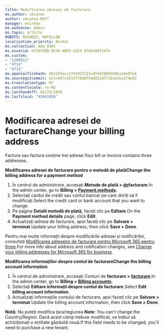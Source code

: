 ```yaml
---
title: Modificarea adresei de facturare
ms.author: cmcatee
author: cmcatee-MSFT
manager: mnirkhe
ms.audience: Admin
ms.topic: article
ROBOTS: NOINDEX, NOFOLLOW
localization_priority: Normal
ms.collection: Adm_O365
ms.assetid: ef2df989-8539-48b5-a324-97d2e09f14fe
ms.custom:
- "1200012"
- "4714"
- "4715"
ms.openlocfilehash: db2283ecc2741923153cdfe0288b580b1a8e07e4
ms.sourcegitcommit: 821c0d7cd1937f0a8f54d0210f71b1d3ea374e82
ms.translationtype: MT
ms.contentlocale: ro-RO
ms.lasthandoff: 04/29/2020
ms.locfileid: "43943956"
---
```

# <a name="change-your-billing-address"></a><span data-ttu-id="7cbf8-102">Modificarea adresei de facturare</span><span class="sxs-lookup"><span data-stu-id="7cbf8-102">Change your billing address</span></span>

<span data-ttu-id="7cbf8-103">Factura sau factura conține trei adrese.</span><span class="sxs-lookup"><span data-stu-id="7cbf8-103">Your bill or invoice contains three addresses.</span></span>

<span data-ttu-id="7cbf8-104">**Modificarea adresei de facturare pentru o metodă de plată**</span><span class="sxs-lookup"><span data-stu-id="7cbf8-104">**Change the billing address for a payment method**</span></span>

1. <span data-ttu-id="7cbf8-105">În centrul de administrare, accesați **Metode de plată > [de](https://go.microsoft.com/fwlink/p/?linkid=2018806)facturare**.</span><span class="sxs-lookup"><span data-stu-id="7cbf8-105">In the admin center, go to **Billing > [Payment methods](https://go.microsoft.com/fwlink/p/?linkid=2018806)**.</span></span>
2. <span data-ttu-id="7cbf8-106">Selectați cardul de credit sau contul bancar pe care doriți să îl modificați.</span><span class="sxs-lookup"><span data-stu-id="7cbf8-106">Select the credit card or bank account that you want to change.</span></span>
3. <span data-ttu-id="7cbf8-107">Pe pagina **Detalii metodă de plată,** faceți clic pe **Editare**.</span><span class="sxs-lookup"><span data-stu-id="7cbf8-107">On the **Payment method details** page, click **Edit**.</span></span>
4. <span data-ttu-id="7cbf8-108">Actualizați adresa de facturare, apoi faceți clic pe **Salvare > terminat**.</span><span class="sxs-lookup"><span data-stu-id="7cbf8-108">Update your billing address, then click **Save > Done**.</span></span>

<span data-ttu-id="7cbf8-109">Pentru mai multe informații despre modificările adresei și notificărilor, consultați [Modificarea adreselor de facturare pentru Microsoft 365 pentru firme](https://docs.microsoft.com/microsoft-365/commerce/billing-and-payments/change-your-billing-addresses?view=o365-worldwide).</span><span class="sxs-lookup"><span data-stu-id="7cbf8-109">For more info about address and notification changes, see [Change your billing addresses for Microsoft 365 for business](https://docs.microsoft.com/microsoft-365/commerce/billing-and-payments/change-your-billing-addresses?view=o365-worldwide).</span></span>

<span data-ttu-id="7cbf8-110">**Modificarea informațiilor despre contul de facturare**</span><span class="sxs-lookup"><span data-stu-id="7cbf8-110">**Change the billing account information**</span></span>

1. <span data-ttu-id="7cbf8-111">În centrul de administrare, accesați Conturi de **facturare > [facturare](https://admin.microsoft.com/Adminportal/Home?source=applauncher#/BillingAccounts/billing-accounts)**.</span><span class="sxs-lookup"><span data-stu-id="7cbf8-111">In the admin center, go to **Billing > [Billing accounts](https://admin.microsoft.com/Adminportal/Home?source=applauncher#/BillingAccounts/billing-accounts)**.</span></span>
2. <span data-ttu-id="7cbf8-112">Selectați **Editare informații despre contul de facturare**.</span><span class="sxs-lookup"><span data-stu-id="7cbf8-112">Select **Edit billing account information**.</span></span>
3. <span data-ttu-id="7cbf8-113">Actualizați informațiile contului de facturare, apoi faceți clic pe **Salvare > terminat**.</span><span class="sxs-lookup"><span data-stu-id="7cbf8-113">Update the billing account information, then click **Save > Done**.</span></span>

<span data-ttu-id="7cbf8-114">**Notă:** Nu puteți modifica țara/regiunea.</span><span class="sxs-lookup"><span data-stu-id="7cbf8-114">**Note**: You can't change the Country/Region.</span></span> <span data-ttu-id="7cbf8-115">Dacă acest câmp trebuie modificat, va trebui să achiziționați o entitate găzduită nouă.</span><span class="sxs-lookup"><span data-stu-id="7cbf8-115">If this field needs to be changed, you'll need to purchase a new tenant.</span></span>
